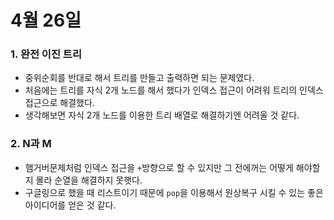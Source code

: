 # 4월 26일

### 1. 완전 이진 트리

- 중위순회를 반대로 해서 트리를 만들고 출력하면 되는 문제였다.
- 처음에는 트리를 자식 2개 노드를 해서 했다가 인덱스 접근이 어려워 트리의 인덱스 접근으로 해결했다.
- 생각해보면 자식 2개 노드를 이용한 트리 배열로 해결하기엔 어려울 것 같다.



### 2. N과 M

- 햄거버문제처럼 인덱스 접근을 `+`방향으로 할 수 있지만 그 전에꺼는 어떻게 해야할지 몰라 순열을 해결하지 못햇다.
- 구글링으로 했을 때 리스트이기 때문에 `pop`을 이용해서 원상복구 시킬 수 있는 좋은 아이디어를 얻은 것 같다.

